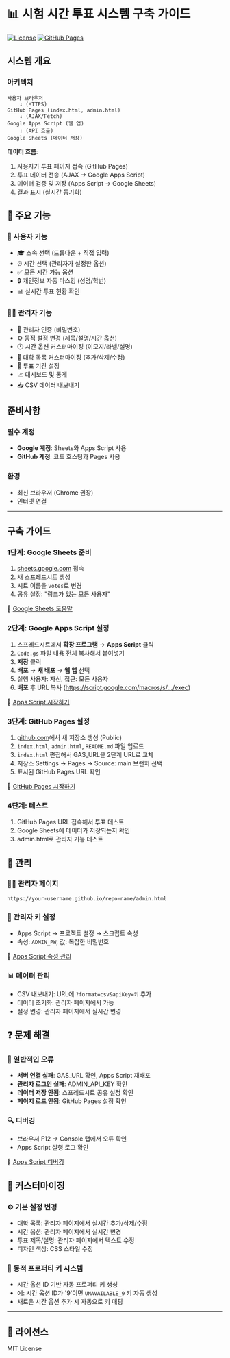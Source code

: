 
# 📊 시험 시간 투표 시스템 구축 가이드

[![License](https://img.shields.io/badge/license-MIT-blue.svg)](LICENSE)
[![GitHub Pages](https://img.shields.io/badge/Deployed%20on-GitHub%20Pages-green.svg)](https://pages.github.com/)

## 시스템 개요

### 아키텍처
```
사용자 브라우저
    ↓ (HTTPS)
GitHub Pages (index.html, admin.html)
    ↓ (AJAX/Fetch)
Google Apps Script (웹 앱)
    ↓ (API 호출)
Google Sheets (데이터 저장)
```

**데이터 흐름**:
1. 사용자가 투표 페이지 접속 (GitHub Pages)
2. 투표 데이터 전송 (AJAX → Google Apps Script)
3. 데이터 검증 및 저장 (Apps Script → Google Sheets)
4. 결과 표시 (실시간 동기화)

## 🎯 주요 기능

### 👤 사용자 기능
- 🎓 소속 선택 (드롭다운 + 직접 입력)
- ⏰ 시간 선택 (관리자가 설정한 옵션)
- ✅ 모든 시간 가능 옵션
- 🔒 개인정보 자동 마스킹 (성명/학번)
- 📊 실시간 투표 현황 확인

### 👨‍💼 관리자 기능
- 🔑 관리자 인증 (비밀번호)
- ⚙️ 동적 설정 변경 (제목/설명/시간 옵션)
- 🕐 시간 옵션 커스터마이징 (이모지/라벨/설명)
- 🏫 대학 목록 커스터마이징 (추가/삭제/수정)
- 📅 투표 기간 설정
- 📈 대시보드 및 통계
- 📥 CSV 데이터 내보내기

## 준비사항

### 필수 계정
- **Google 계정**: Sheets와 Apps Script 사용
- **GitHub 계정**: 코드 호스팅과 Pages 사용

### 환경
- 최신 브라우저 (Chrome 권장)
- 인터넷 연결

---

## 구축 가이드

### 1단계: Google Sheets 준비
1. [sheets.google.com](https://sheets.google.com) 접속
2. 새 스프레드시트 생성
3. 시트 이름을 `votes`로 변경
4. 공유 설정: "링크가 있는 모든 사용자"

📖 [Google Sheets 도움말](https://support.google.com/sheets)

### 2단계: Google Apps Script 설정
1. 스프레드시트에서 **확장 프로그램** → **Apps Script** 클릭
2. `Code.gs` 파일 내용 전체 복사해서 붙여넣기
3. **저장** 클릭
4. **배포** → **새 배포** → **웹 앱** 선택
5. 실행 사용자: 자신, 접근: 모든 사용자
6. **배포** 후 URL 복사 (https://script.google.com/macros/s/.../exec)

📖 [Apps Script 시작하기](https://developers.google.com/apps-script/overview)

### 3단계: GitHub Pages 설정
1. [github.com](https://github.com)에서 새 저장소 생성 (Public)
2. `index.html`, `admin.html`, `README.md` 파일 업로드
3. `index.html` 편집해서 GAS_URL을 2단계 URL로 교체
4. 저장소 Settings → Pages → Source: main 브랜치 선택
5. 표시된 GitHub Pages URL 확인

📖 [GitHub Pages 시작하기](https://pages.github.com/)

### 4단계: 테스트
1. GitHub Pages URL 접속해서 투표 테스트
2. Google Sheets에 데이터가 저장되는지 확인
3. admin.html로 관리자 기능 테스트

## 🔧 관리

### 👨‍💼 관리자 페이지
```
https://your-username.github.io/repo-name/admin.html
```

### 🔑 관리자 키 설정
- Apps Script → 프로젝트 설정 → 스크립트 속성
- 속성: `ADMIN_PW`, 값: 복잡한 비밀번호

📖 [Apps Script 속성 관리](https://developers.google.com/apps-script/guides/properties)

### 📊 데이터 관리
- CSV 내보내기: URL에 `?format=csv&apiKey=키` 추가
- 데이터 초기화: 관리자 페이지에서 가능
- 설정 변경: 관리자 페이지에서 실시간 변경

## ❓ 문제 해결

### 🚨 일반적인 오류
- **서버 연결 실패**: GAS_URL 확인, Apps Script 재배포
- **관리자 로그인 실패**: ADMIN_API_KEY 확인
- **데이터 저장 안됨**: 스프레드시트 공유 설정 확인
- **페이지 로드 안됨**: GitHub Pages 설정 확인

### 🔍 디버깅
- 브라우저 F12 → Console 탭에서 오류 확인
- Apps Script 실행 로그 확인

📖 [Apps Script 디버깅](https://developers.google.com/apps-script/guides/logging)

## 🎨 커스터마이징

### ⚙️ 기본 설정 변경
- 대학 목록: 관리자 페이지에서 실시간 추가/삭제/수정
- 시간 옵션: 관리자 페이지에서 실시간 변경
- 투표 제목/설명: 관리자 페이지에서 텍스트 수정
- 디자인 색상: CSS 스타일 수정

### 🔄 동적 프로퍼티 키 시스템
- 시간 옵션 ID 기반 자동 프로퍼티 키 생성
- 예: 시간 옵션 ID가 '9'이면 `UNAVAILABLE_9` 키 자동 생성
- 새로운 시간 옵션 추가 시 자동으로 키 매핑

---

## 📄 라이선스

MIT License
